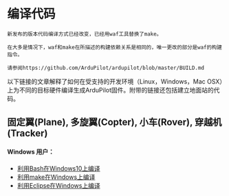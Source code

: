 # 编译代码

```Tracker
新发布的版本代码编译方式已经改变，已经用waf工具替换了make。

在大多是情况下，waf和make在所描述的构建依赖关系是相同的，唯一更改的部分是waf的构建指令。

请参阅https://github.com/ArduPilot/ardupilot/blob/master/BUILD.md
```

以下链接的文章解释了如何在受支持的开发环境（Linux，Windows，Mac OSX）上为不同的目标硬件编译生成ArduPilot固件。附带的链接还包括建立地面站的代码。

## 固定翼(Plane), 多旋翼(Copter), 小车(Rover), 穿越机(Tracker) 

#### Windows 用户：

* [利用Bash在Windows10上编译](Dev/building-ardupilot-onwindows10.md)
* [利用make在Windows上编译](Dev/building-px4-with-make.md)
* [利用Eclipse在Windows上编译](Dev/editing-the-code-with-eclipse.md)
